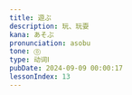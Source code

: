 ```yaml
---
title: 遊ぶ
description: 玩、玩耍
kana: あそぶ
pronunciation: asobu
tone: ⓪
type: 动词Ⅰ
pubDate: 2024-09-09 00:00:17
lessonIndex: 13
---
```

